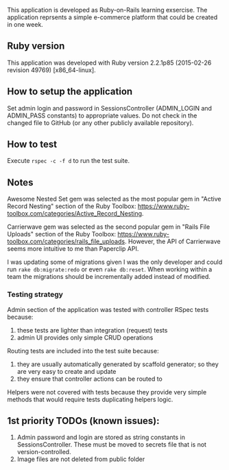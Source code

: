 This application is developed as Ruby-on-Rails learning exsercise.
The application reprsents a simple e-commerce platform that could be created in one week.

## Ruby version

This application was developed with Ruby version 2.2.1p85 (2015-02-26 revision 49769) [x86_64-linux].

## How to setup the application

Set admin login and password in SessionsController (ADMIN_LOGIN and ADMIN_PASS constants) to appropriate values. Do not check in the changed file to GitHub (or any other publicly available repository).

## How to test

Execute `rspec -c -f d` to run the test suite.

## Notes

Awesome Nested Set gem was selected as the most popular gem in "Active Record Nesting" section of the Ruby Toolbox: https://www.ruby-toolbox.com/categories/Active_Record_Nesting.

Carrierwave gem was selected as the second popular gem in "Rails File Uploads" section of the Ruby Toolbox: https://www.ruby-toolbox.com/categories/rails_file_uploads. However, the API of Carrierwave seems more intuitive to me than Paperclip API.

I was updating some of migrations given I was the only developer and could run `rake db:migrate:redo` or even `rake db:reset`. When working within a team the migrations should be incrementally added instead of modified. 

### Testing strategy

Admin section of the application was tested with controller RSpec tests because:
1) these tests are lighter than integration (request) tests
2) admin UI provides only simple CRUD operations

Routing tests are included into the test suite because:
1) they are usually automatically generated by scaffold generator; so they are very easy to create and update
2) they ensure that controller actions can be routed to

Helpers were not covered with tests because they provide very simple methods that would require tests duplicating helpers logic.

## 1st priority TODOs (known issues):

1) Admin password and login are stored as string constants in SessionsController. These must be moved to secrets file that is not version-controlled.
2) Image files are not deleted from public folder